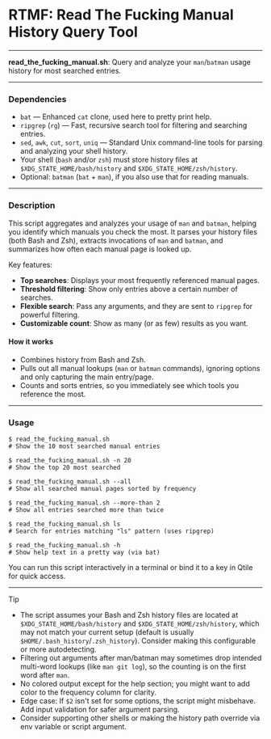 # RTMF: Read The Fucking Manual History Query Tool

---

**read_the_fucking_manual.sh**: Query and analyze your `man`/`batman` usage history for most searched entries.

---

### Dependencies

- `bat` — Enhanced `cat` clone, used here to pretty print help.
- `ripgrep` (`rg`) — Fast, recursive search tool for filtering and searching entries.
- `sed`, `awk`, `cut`, `sort`, `uniq` — Standard Unix command-line tools for parsing and analyzing your shell history.
- Your shell (`bash` and/or `zsh`) must store history files at `$XDG_STATE_HOME/bash/history` and `$XDG_STATE_HOME/zsh/history`.  
- Optional: `batman` (`bat` + `man`), if you also use that for reading manuals.

---

### Description

This script aggregates and analyzes your usage of `man` and `batman`, helping you identify which manuals you check the most. It parses your history files (both Bash and Zsh), extracts invocations of `man` and `batman`, and summarizes how often each manual page is looked up.

Key features:
- **Top searches**: Displays your most frequently referenced manual pages.
- **Threshold filtering**: Show only entries above a certain number of searches.
- **Flexible search**: Pass any arguments, and they are sent to `ripgrep` for powerful filtering.
- **Customizable count**: Show as many (or as few) results as you want.

#### How it works
- Combines history from Bash and Zsh.
- Pulls out all manual lookups (`man` or `batman` commands), ignoring options and only capturing the main entry/page.
- Counts and sorts entries, so you immediately see which tools you reference the most.

---

### Usage

```
$ read_the_fucking_manual.sh
# Show the 10 most searched manual entries

$ read_the_fucking_manual.sh -n 20
# Show the top 20 most searched

$ read_the_fucking_manual.sh --all
# Show all searched manual pages sorted by frequency

$ read_the_fucking_manual.sh --more-than 2
# Show all entries searched more than twice

$ read_the_fucking_manual.sh ls
# Search for entries matching "ls" pattern (uses ripgrep)

$ read_the_fucking_manual.sh -h
# Show help text in a pretty way (via bat)
```

You can run this script interactively in a terminal or bind it to a key in Qtile for quick access.

---

> [!TIP]
> 
> - The script assumes your Bash and Zsh history files are located at `$XDG_STATE_HOME/bash/history` and `$XDG_STATE_HOME/zsh/history`, which may not match your current setup (default is usually `$HOME/.bash_history`/`.zsh_history`). Consider making this configurable or more autodetecting.
> - Filtering out arguments after man/batman may sometimes drop intended multi-word lookups (like `man git log`), so the counting is on the first word after `man`.
> - No colored output except for the help section; you might want to add color to the frequency column for clarity.
> - Edge case: If `$2` isn't set for some options, the script might misbehave. Add input validation for safer argument parsing.
> - Consider supporting other shells or making the history path override via env variable or script argument.
